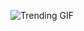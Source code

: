 
<!-- GIF_SECTION -->
![Trending GIF](https://media0.giphy.com/media/v1.Y2lkPThiYjIxNzcybXVzaGpndTNpcGdlZWhjbTBuMmx2bXNwOXlqa25sb2c0Y2xnbzA2bCZlcD12MV9naWZzX3NlYXJjaCZjdD1n/SS3OndLI7c3ZYnr0vM/giphy.gif)
<!-- END_GIF_SECTION -->
